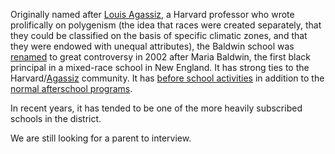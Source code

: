 Originally named after [Louis Agassiz](https://en.wikipedia.org/wiki/Louis_Agassiz), a Harvard professor who wrote prolifically on polygenism (the idea that races were created separately, that they could be classified on the basis of specific climatic zones, and that they were endowed with unequal attributes), the Baldwin school was [renamed](http://www.thecrimson.com/article/2002/5/22/committee-renames-local-agassiz-school-the/) to great controversy in 2002 after Maria Baldwin, the first black principal in a mixed-race school in New England. It has strong ties to the Harvard/[Agassiz](http://agassiz.org/) community. It has [before school activities](http://baldwin.cpsd.us/activities/before_school_clubs) in addition to the [normal afterschool programs](http://agassiz.org/childrens-programs/). 

In recent years, it has tended to be one of the more heavily subscribed schools in the district.

We are still looking for a parent to interview.